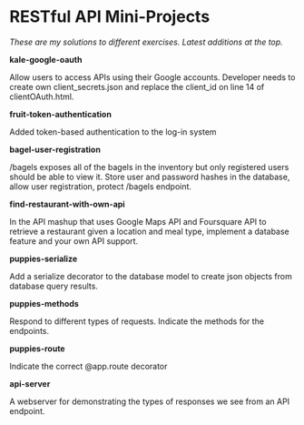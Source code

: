 # RESTful API Mini-Projects

_These are my solutions to different exercises. Latest additions at the top._

**kale-google-oauth**

Allow users to access APIs using their Google accounts. Developer needs to create own client_secrets.json and 
replace the client_id on line 14 of clientOAuth.html.

**fruit-token-authentication**

Added token-based authentication to the log-in system

**bagel-user-registration**

/bagels exposes all of the bagels in the inventory but only registered users should be able to view 
it. Store user and password hashes in the database, allow user registration, protect
/bagels endpoint.

**find-restaurant-with-own-api**

In the API mashup that uses Google Maps API and Foursquare API to retrieve a restaurant
given a location and meal type, implement a database feature and your own API support.

**puppies-serialize**

Add a serialize decorator to the database model to create 
json objects from database query results.

**puppies-methods**

Respond to different types of requests. Indicate the methods for the 
endpoints. 

**puppies-route**

Indicate the correct @app.route decorator

**api-server**

A webserver for demonstrating the types of responses we see from 
an API endpoint.
